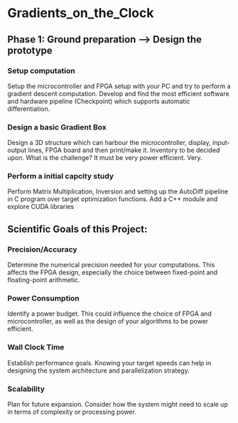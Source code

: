 # Gradients_on_the_Clock


## Phase 1: Ground preparation --> Design the prototype

### Setup computation
Setup the microcontroller and FPGA setup with your PC and try to perform a gradient descent computation. Develop and find the most efficient software and hardware pipeline (Checkpoint) which supports automatic differentiation.

### Design a basic Gradient Box
Design a 3D structure which can harbour the microcontroller, display, input-output lines, FPGA board and then print/make it. Inventory to be decided upon. What is the challenge? It must be very power efficient. Very.

### Perform a initial capcity study
Perform Matrix Multiplication, Inversion and setting up the AutoDiff pipeline in C program over target optimization functions. Add a C++ module and explore CUDA libraries

## Scientific Goals of this Project:

### Precision/Accuracy
Determine the numerical precision needed for your computations. This affects the FPGA design, especially the choice between fixed-point and floating-point arithmetic.
### Power Consumption
Identify a power budget. This could influence the choice of FPGA and microcontroller, as well as the design of your algorithms to be power efficient.
### Wall Clock Time
Establish performance goals. Knowing your target speeds can help in designing the system architecture and parallelization strategy.
### Scalability
Plan for future expansion. Consider how the system might need to scale up in terms of complexity or processing power.
